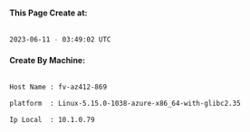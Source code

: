 
   
#### This Page Create at:

```bash

2023-06-11 - 03:49:02 UTC

```

#### Create By Machine:

```bash

Host Name : fv-az412-869

platform  : Linux-5.15.0-1038-azure-x86_64-with-glibc2.35

Ip Local  : 10.1.0.79

```


